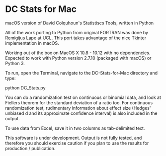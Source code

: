 # DC Stats for Mac
macOS version of David Colquhoun's Statistiscs Tools, written in Python

All of the work porting to Python from original FORTRAN was done by Remigijus Lape at UCL. This port takes advantage of the nice Tkinter implementation in macOS.

Working out of the box on MacOS X 10.8 - 10.12 with no dependencies. Expected to work with Python version 2.7.10 (packaged with macOS) or Python 3.

To run, open the Terminal, navigate to the DC-Stats-for-Mac directory and type:

  python DC_Stats.py

You can do a randomization test on continuous or binomial data, and look at Fiellers theorem for the standard deviation of a ratio too. For continuous randomization test, rudimentary information about effect size (Hedges' unbiased d and its approximate confidence interval) is also included in the output. 

To use data from Excel, save it in two columns as tab-delimited text.

This software is under development. Output is not fully tested, and therefore you should exercise caution if you plan to use the results for production / publication. 
